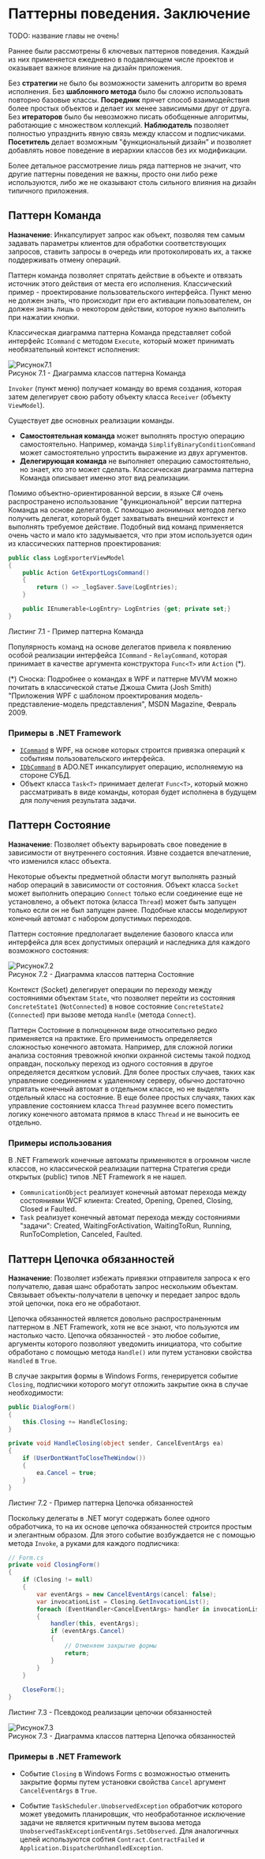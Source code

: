 # Паттерны поведения. Заключение

TODO: название главы не очень!

Раннее были рассмотрены 6 ключевых паттернов поведения. Каждый из них применяется ежедневно в подавляющем числе проектов и оказывает важное влияние на дизайн приложения. 

Без **стратегии** не было бы возможности заменить алгоритм во время исполнения. Без **шаблонного метода** было бы сложно использовать повторно базовые классы. **Посредник** прячет способ взаимодействия более простых объектов и делает их менее зависимыми друг от друга. Без **итераторов** было бы невозможно писать обобщенные алгоритмы, работающие с множеством коллекций. **Наблюдатель** позволяет полностью упразднить явную связь между классом и подписчиками. **Посетитель** делает возможным "функциональный дизайн" и позволяет добавлять новое поведение в иерархии классов без их модификации.

Более детальное рассмотрение лишь ряда паттернов не значит, что другие паттерны поведения не важны, просто они либо реже используются, либо же не оказывают столь сильного влияния на дизайн типичного приложения.

## Паттерн Команда

**Назначение**: Инкапсулирует запрос как объект, позволяя тем самым задавать параметры клиентов для обработки соответствующих запросов, ставить запросы в очередь или протоколировать их, а также поддерживать отмену операций.

Паттерн команда позволяет спрятать действие в объекте и отвязать источник этого действия от места его исполнения. Классический пример - проектирование пользовательского интерфейса. Пункт меню не должен знать, что происходит при его активации пользователем, он должен знать лишь о некотором действии, которое нужно выполнить при нажатии кнопки.

Классическая диаграмма паттерна Команда представляет собой интерфейс `ICommand` с методом `Execute`, который может принимать необязательный контекст исполнения:

![Рисунок7.1](https://github.com/SergeyTeplyakov/DesignPatternsBook/raw/master/Part%201%20-%20Behavioral%20Patterns/Images/ch07_Image01.png)    
Рисунок 7.1 - Диаграмма классов паттерна Команда

`Invoker` (пункт меню) получает команду во время создания, которая затем делегирует свою работу объекту класса `Receiver` (объекту `ViewModel`).

Существует две основных реализации команды.

* **Самостоятельная команда** может выполнять простую операцию самостоятельно. Например, команда `SimplifyBinaryConditionCommand` может самостоятельно упростить выражение из двух аргументов.
* **Делегирующая команда** не выполняет операцию самостоятельно, но знает, кто это может сделать. Классическая диаграмма паттерна Команда описывает именно этот вид реализации. 

Помимо объектно-ориентированной версии, в языке C# очень распространено использование "функциональной" версии паттерна Команда на основе делегатов. С помощью анонимных методов легко получить делегат, который будет захватывать внешний контекст и выполнять требуемое действие. Подобный вид команд применяется очень часто и мало кто задумывается, что при этом используется один из классических паттернов проектирования:

```csharp
public class LogExporterViewModel
{
    public Action GetExportLogsCommand()
    {
        return () => _logSaver.Save(LogEntries);
    }

    public IEnumerable<LogEntry> LogEntries {get; private set;}
}
```

Листинг 7.1 - Пример паттерна Команда

Популярность команд на основе делегатов привела к появлению особой реализации интерфейса `ICommand` - `RelayCommand`, которая принимает в качестве аргумента конструктора `Func<T>` или `Action` (*).

(*) Сноска: Подробнее о командах в WPF и паттерне MVVM можно почитать в классической статье Джоша Смита (Josh Smith) "Приложения WPF с шаблоном проектирования модель-представление-модель представления", MSDN Magazine, Февраль 2009.

### Примеры в .NET Framework
* [`ICommand`](http://msdn.microsoft.com/en-us/library/system.windows.input.icommand%28v=vs.110%29.aspx) в WPF, на основе которых строится привязка операций к событиям пользовательского интерфейса.
* [`IDbCommand`](http://msdn.microsoft.com/en-us/library/system.data.idbcommand%28v=vs.110%29.aspx) в ADO.NET инкапсулирует операцию, исполняемую на стороне СУБД.
* Объект класса `Task<T>` принимает делегат `Func<T>`, который можно рассматривать в виде команды, которая будет исполнена в будущем для получения результата задачи.

## Паттерн Состояние
**Назначение**: Позволяет объекту варьировать свое поведение в зависимости от внутреннего состояния. Извне создается впечатление, что изменился класс объекта.

Некоторые объекты предметной области могут выполнять разный набор операций в зависимости от состояния. Объект класса `Socket` может выполнить операцию `Connect` только если соединение еще не установлено, а объект потока (класса `Thread`) может быть запущен только если он не был запущен ранее. Подобные классы моделируют конечный автомат с набором допустимых переходов. 

Паттерн состояние предполагает выделение базового класса или интерфейса для всех допустимых операций и наследника для каждого возможного состояния:

![Рисунок7.2](https://github.com/SergeyTeplyakov/DesignPatternsBook/raw/master/Part%201%20-%20Behavioral%20Patterns/Images/ch07_Image02.png)    
Рисунок 7.2 - Диаграмма классов паттерна Состояние

Контекст (Socket) делегирует операции по переходу между состояниями объектам `State`, что позволяет перейти из состояния `ConcreteState1` (`NotConnected`) в новое состояние `ConcreteState2` (`Connected`) при вызове метода `Handle` (метода `Connect`).

Паттерн Состояние в полноценном виде относительно редко применяется на практике. Его применимость определяется сложностью конечного автомата. Например, для сложной логики анализа состояния тревожной кнопки охранной системы такой подход оправдан, поскольку переход из одного состояния в другое определяется десятком условий. Для более простых случаев, таких как управление соединением к удаленному серверу, обычно достаточно спрятать конечный автомат в отдельном классе, но не выделять отдельный класс на состояние. В еще более простых случаях, таких как управление состоянием класса `Thread` разумнее всего поместить логику конечного автомата прямов в класс `Thread` и не выносить ее отдельно.

### Примеры использования

В .NET Framework конечные автоматы применяются в огромном числе классов, но классической реализации паттерна Стратегия среди открытых (public) типов .NET Framework я не нашел.

* `CommunicationObject` реализует конечный автомат перехода между состояниями WCF клиента: Created, Opening, Opened, Closing, Closed и Faulted.
* `Task` реализует конечный автомат перехода между состояниями "задачи": Created, WaitingForActivation, WaitingToRun, Running, RunToCompletion, Canceled, Faulted.

## Паттерн Цепочка обязанностей
**Назначение**: Позволяет избежать привязки отправителя запроса к его получателю, давая шанс обработать запрос нескольким объектам. Связывает объекты-получатели в цепочку и передает запрос вдоль этой цепочки, пока его не обработают.

Цепочка обязанностей является довольно распространенным паттерном в .NET Framework, хотя не все знают, что пользуются им настолько часто. Цепочка обязанностей - это любое событие, аргументы которого позволяют уведомить инициатора, что событие обработано с помощью метода `Handle()` или путем установки свойства `Handled` в `True`.

В случае закрытия формы в Windows Forms, генерируется событие `Closing`, подписчики которого могут отложить закрытие окна в случае необходимости:

```csharp
public DialogForm()
{
    this.Closing += HandleClosing;
}

private void HandleClosing(object sender, CancelEventArgs ea)
{
    if (UserDontWantToCloseTheWindow())
    {
        ea.Cancel = true;
    }
}
```

Листинг 7.2 - Пример паттерна Цепочка обязанностей

Поскольку делегаты в .NET могут содержать более одного обработчика, то на их основе цепочка обязанностей строится простым и элегантным образом. Для этого событие возбуждается не с помощью метода `Invoke`, а руками для каждого подписчика:

```csharp
// Form.cs
private void ClosingForm()
{
    if (Closing != null)
    {
        var eventArgs = new CancelEventArgs(cancel: false);
        var invocationList = Closing.GetInvocationList();
        foreach (EventHandler<CancelEventArgs> handler in invocationList)
        {
            handler(this, eventArgs);
            if (eventArgs.Cancel)
            {
                // Отменяем закрытие формы
                return;
            }
        }
    }
    
    CloseForm();
}
```

Листинг 7.3 - Псевдокод реализации цепочки обязанностей

![Рисунок7.3](https://github.com/SergeyTeplyakov/DesignPatternsBook/raw/master/Part%201%20-%20Behavioral%20Patterns/Images/ch07_Image03.png)    
Рисунок 7.3 - Диаграмма классов паттерна Цепочка обязанностей

### Примеры в .NET Framework
* Событие `Closing` в Windows Forms  с возможностью отменить закрытие формы путем установки свойства `Cancel` аргумент `CancelEventArgs` в `True`.

* Событие `TaskScheduler.UnobservedException` обработчик которого может уведомить планировщик, что необработанное исключение задачи не является критичным путем вызова метода `UnobservedTaskExceptionEventArgs.SetObserved`. Для аналогичных целей используются собтия `Contract.ContractFailed` и `Application.DispatcherUnhandledException`.

